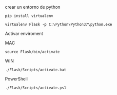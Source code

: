 crear un entorno de python 

    pip install virtualenv

    virtualenv Flask -p C:\Python\Python37\python.exe

Activar enviroment

MAC

    source Flask/bin/activate

WIN

    ./Flask/Scripts/activate.bat

PowerShell

    ./Flask/Scripts/activate.ps1